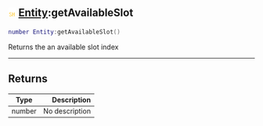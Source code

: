 ## ![shared](../../.gitbook/assets/shared.png) [Entity](./readme/entity.md):getAvailableSlot

```lua
number Entity:getAvailableSlot()
```

Returns the an available slot index

------
## Returns

| Type   | Description |
| ------ | ----------: |
| number | No description |

